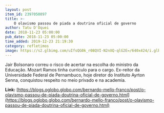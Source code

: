 ```yaml
---
layout: post
item_id: 2397050897
title: >-
    O olavismo passou de piada a doutrina oficial de governo
author: Tatu D'Oquei
date: 2018-11-23 05:00:00
pub_date: 2018-11-23 05:00:00
time_added: 2019-12-23 21:19:30
category: refletimos
image: https://s2.glbimg.com/uIfsQG0k_r08QVI-N2nXQ-qlG2E=/640x424/i.glbimg.com/og/ig/infoglobo1/f/original/2018/11/22/68123830.jpg
---
```


Jair Bolsonaro correu o risco de acertar na escolha do ministro da Educação. Mozart Ramos tinha currículo para o cargo. Ex-reitor da Universidade Federal de Pernambuco, hoje diretor do Instituto Ayrton Senna, conquistou respeito no meio privado e na academia.

**Link:** [https://blogs.oglobo.globo.com/bernardo-mello-franco/post/o-olavismo-passou-de-piada-doutrina-oficial-de-governo.html](https://blogs.oglobo.globo.com/bernardo-mello-franco/post/o-olavismo-passou-de-piada-doutrina-oficial-de-governo.html)

